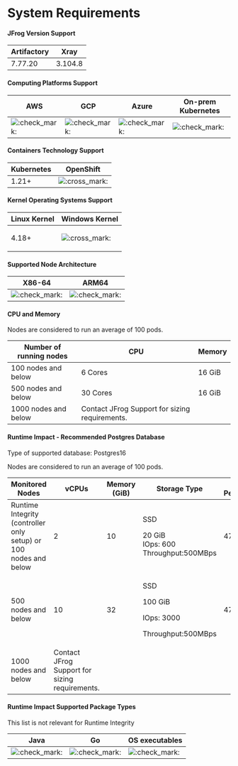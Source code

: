 # System Requirements

#### JFrog Version Support  <a href="#jfrog-version-support" id="jfrog-version-support"></a>

| Artifactory | Xray    |
| ----------- | ------- |
| 7.77.20     | 3.104.8 |

#### Computing Platforms Support  <a href="#computing-platforms-support" id="computing-platforms-support"></a>

| AWS                                                                                                                                 | GCP                                                                                                                                 | Azure                                                                                                                               | On-prem Kubernetes                                                                                                                  |
| ----------------------------------------------------------------------------------------------------------------------------------- | ----------------------------------------------------------------------------------------------------------------------------------- | ----------------------------------------------------------------------------------------------------------------------------------- | ----------------------------------------------------------------------------------------------------------------------------------- |
| ![:check\_mark:](https://jfrog-int.atlassian.net/gateway/api/emoji/62d6e2d0-84c6-4564-9b2c-7379252a974d/atlassian-check\_mark/path) | ![:check\_mark:](https://jfrog-int.atlassian.net/gateway/api/emoji/62d6e2d0-84c6-4564-9b2c-7379252a974d/atlassian-check\_mark/path) | ![:check\_mark:](https://jfrog-int.atlassian.net/gateway/api/emoji/62d6e2d0-84c6-4564-9b2c-7379252a974d/atlassian-check\_mark/path) | ![:check\_mark:](https://jfrog-int.atlassian.net/gateway/api/emoji/62d6e2d0-84c6-4564-9b2c-7379252a974d/atlassian-check\_mark/path) |

#### Containers Technology Support  <a href="#containers-technology-support" id="containers-technology-support"></a>

| Kubernetes | OpenShift                                                                                                                           |
| ---------- | ----------------------------------------------------------------------------------------------------------------------------------- |
| 1.21+      | ![:cross\_mark:](https://jfrog-int.atlassian.net/gateway/api/emoji/62d6e2d0-84c6-4564-9b2c-7379252a974d/atlassian-cross\_mark/path) |

#### Kernel Operating Systems Support  <a href="#kernel-operating-systems-support" id="kernel-operating-systems-support"></a>

| Linux Kernel         | Windows Kernel                                                                                                                      |
| -------------------- | ----------------------------------------------------------------------------------------------------------------------------------- |
| <p>4.18+</p><p> </p> | ![:cross\_mark:](https://jfrog-int.atlassian.net/gateway/api/emoji/62d6e2d0-84c6-4564-9b2c-7379252a974d/atlassian-cross\_mark/path) |

#### Supported Node Architecture  <a href="#supported-node-architecture" id="supported-node-architecture"></a>

| X86-64                                                                                                                              | ARM64                                                                                                                               |
| ----------------------------------------------------------------------------------------------------------------------------------- | ----------------------------------------------------------------------------------------------------------------------------------- |
| ![:check\_mark:](https://jfrog-int.atlassian.net/gateway/api/emoji/62d6e2d0-84c6-4564-9b2c-7379252a974d/atlassian-check\_mark/path) | ![:check\_mark:](https://jfrog-int.atlassian.net/gateway/api/emoji/62d6e2d0-84c6-4564-9b2c-7379252a974d/atlassian-check\_mark/path) |

#### CPU and Memory <a href="#cpu-and-memory" id="cpu-and-memory"></a>

Nodes are considered to run an average of 100 pods.

| Number of running nodes | CPU                                            | Memory |
| ----------------------- | ---------------------------------------------- | ------ |
| 100 nodes and below     | 6 Cores                                        | 16 GiB |
| 500 nodes and below     | 30 Cores                                       | 16 GiB |
| 1000 nodes and below    | Contact JFrog Support for sizing requirements. |        |

&#x20;

#### **Runtime Impact - Recommended Postgres Database** <a href="#runtime-impact-recommended-postgres-database" id="runtime-impact-recommended-postgres-database"></a>

Type of supported database: Postgres16

Nodes are considered to run an average of 100 pods.

<table><thead><tr><th>Monitored Nodes</th><th width="200">vCPUs</th><th>Memory (GiB)</th><th>Storage Type</th><th>Network Performance</th></tr></thead><tbody><tr><td>Runtime Integrity (controller only setup) or 100 nodes and below</td><td>2</td><td>10</td><td><p>SSD</p><p>20 GiB<br>IOps: 600<br>Throughput:500MBps</p></td><td>4750 Mbps</td></tr><tr><td>500 nodes and below</td><td>10</td><td>32</td><td><p>SSD</p><p>100 GiB</p><p>IOps: 3000</p><p>Throughput:500MBps</p></td><td>4750 Mbps</td></tr><tr><td>1000 nodes and below</td><td>Contact JFrog Support for sizing requirements.</td><td></td><td></td><td></td></tr></tbody></table>

#### Runtime Impact Supported Package Types <a href="#supported-package-type" id="supported-package-type"></a>

This list is not relevant for Runtime Integrity

| Java                                                                                                                                | Go                                                                                                                                  | OS executables                                                                                                                      |
| ----------------------------------------------------------------------------------------------------------------------------------- | ----------------------------------------------------------------------------------------------------------------------------------- | ----------------------------------------------------------------------------------------------------------------------------------- |
| ![:check\_mark:](https://jfrog-int.atlassian.net/gateway/api/emoji/62d6e2d0-84c6-4564-9b2c-7379252a974d/atlassian-check\_mark/path) | ![:check\_mark:](https://jfrog-int.atlassian.net/gateway/api/emoji/62d6e2d0-84c6-4564-9b2c-7379252a974d/atlassian-check\_mark/path) | ![:check\_mark:](https://jfrog-int.atlassian.net/gateway/api/emoji/62d6e2d0-84c6-4564-9b2c-7379252a974d/atlassian-check\_mark/path) |

&#x20;
